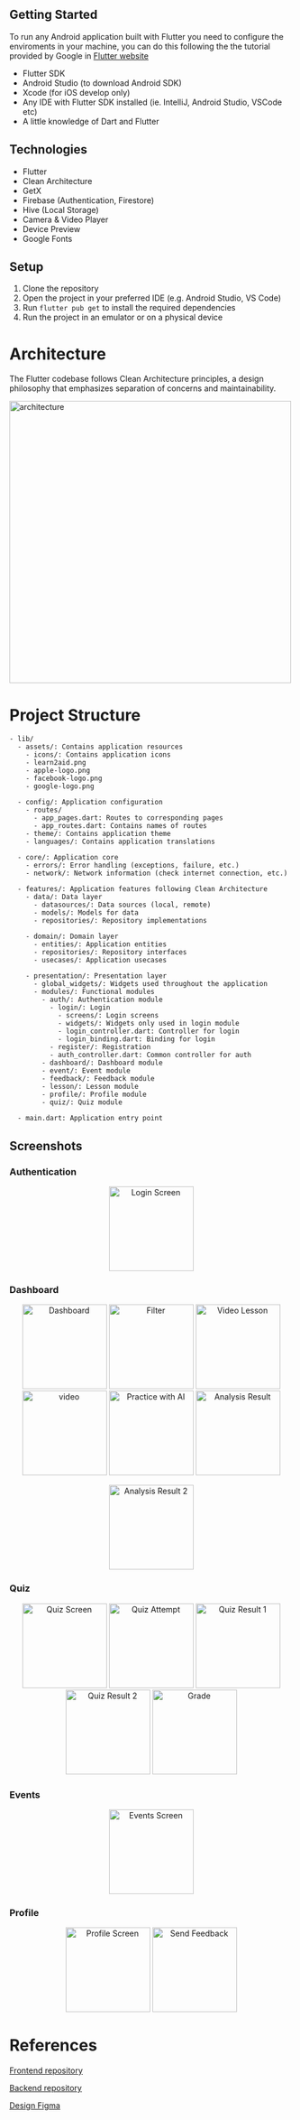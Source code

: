 ## Getting Started

To run any Android application built with Flutter you need to configure the enviroments in your machine, you can do this following the the tutorial provided by Google in [Flutter website](https://flutter.dev/docs/get-started/install)

- Flutter SDK
- Android Studio (to download Android SDK)
- Xcode (for iOS develop only)
- Any IDE with Flutter SDK installed (ie. IntelliJ, Android Studio, VSCode etc)
- A little knowledge of Dart and Flutter

## Technologies

- Flutter
- Clean Architecture
- GetX
- Firebase (Authentication, Firestore)
- Hive (Local Storage)
- Camera & Video Player
- Device Preview
- Google Fonts

## Setup

1. Clone the repository
2. Open the project in your preferred IDE (e.g. Android Studio, VS Code)
3. Run `flutter pub get` to install the required dependencies
4. Run the project in an emulator or on a physical device

# Architecture

The Flutter codebase follows Clean Architecture principles, a design philosophy that emphasizes separation of concerns and maintainability.

<img src="assets/images/architecture.png" alt="architecture" width="500">

# Project Structure

```
- lib/
  - assets/: Contains application resources
    - icons/: Contains application icons
    - learn2aid.png
    - apple-logo.png
    - facebook-logo.png
    - google-logo.png

  - config/: Application configuration
    - routes/
      - app_pages.dart: Routes to corresponding pages
      - app_routes.dart: Contains names of routes
    - theme/: Contains application theme
    - languages/: Contains application translations

  - core/: Application core
    - errors/: Error handling (exceptions, failure, etc.)
    - network/: Network information (check internet connection, etc.)

  - features/: Application features following Clean Architecture
    - data/: Data layer
      - datasources/: Data sources (local, remote)
      - models/: Models for data
      - repositories/: Repository implementations

    - domain/: Domain layer
      - entities/: Application entities
      - repositories/: Repository interfaces
      - usecases/: Application usecases

    - presentation/: Presentation layer
      - global_widgets/: Widgets used throughout the application
      - modules/: Functional modules
        - auth/: Authentication module
          - login/: Login
            - screens/: Login screens
            - widgets/: Widgets only used in login module
            - login_controller.dart: Controller for login
            - login_binding.dart: Binding for login
          - register/: Registration
          - auth_controller.dart: Common controller for auth
        - dashboard/: Dashboard module
        - event/: Event module
        - feedback/: Feedback module
        - lesson/: Lesson module
        - profile/: Profile module
        - quiz/: Quiz module

  - main.dart: Application entry point
```

## Screenshots

### Authentication

<p align="center">
  <img src="lib/assets/images/login.png" alt="Login Screen" width="150">
</p>

### Dashboard

<p align="center">
  <img src="lib/assets/images/dashboard.png" alt="Dashboard" width="150">
  <img src="lib/assets/images/filter.png" alt="Filter" width="150">
  <img src="lib/assets/images/video_lesson.png" alt="Video Lesson" width="150">
  <img src="lib/assets/images/video.png" alt="video" width="150">
  <img src="lib/assets/images/practice_with_ai.png" alt="Practice with AI" width="150">
  <img src="lib/assets/images/analysis-result.png" alt="Analysis Result" width="150">
</p>
<p align="center">
  <img src="lib/assets/images/analysis-result-2.png" alt="Analysis Result 2" width="150">
</p>

### Quiz

<p align="center">
  <img src="lib/assets/images/quizz-screen.png" alt="Quiz Screen" width="150">
  <img src="lib/assets/images/quizz-attemp.png" alt="Quiz Attempt" width="150">
  <img src="lib/assets/images/quiz-result-1.png" alt="Quiz Result 1" width="150">
  <img src="lib/assets/images/quiz-result-2.png" alt="Quiz Result 2" width="150">
  <img src="lib/assets/images/grade.png" alt="Grade" width="150">
</p>

### Events

<p align="center">
  <img src="lib/assets/images/events-screen.png" alt="Events Screen" width="150">
</p>

### Profile

<p align="center">
  <img src="lib/assets/images/profile-screen.png" alt="Profile Screen" width="150">
  <img src="lib/assets/images/send-feedback-screen.png" alt="Send Feedback" width="150">
</p>

# References

[Frontend repository](https://github.com/nphng15/learn2aid_frontend)

[Backend repository](https://github.com/iknizzz1807/learn2aid)

[Design Figma](https://www.figma.com/design/0DlAWkeCkaBWB6GPitgNzD/HACKATHON---2025---GDSC?node-id=3-31&t=DjYH5w7JbaWoxkGV-1)
